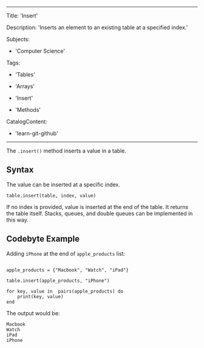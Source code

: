 
---

Title: 'Insert'

Description: 'Inserts an element to an existing table at a specified index.'

Subjects:

- 'Computer Science'

Tags:

- 'Tables'

- 'Arrays'

- 'Insert'

- 'Methods'

CatalogContent:

- 'learn-git-github'

---

  

The `.insert()` method inserts a value in a table.

  

## Syntax

The value can be inserted at a specific index.  

`table.insert(table, index, value)`

  

If no index is provided, value is inserted at the end of the table. It returns the table itself. Stacks, queues, and double queues can be implemented in this way.    

## Codebyte Example

  

Adding `iPhone` at the end of `apple_products` list:

```

apple_products = {"Macbook", "Watch", "iPad"}

table.insert(apple_products, "iPhone")

for key, value in  pairs(apple_products) do
	print(key, value)
end

```
The output would be:
```
Macbook
Watch
iPad
iPhone
```